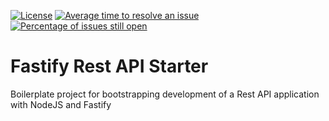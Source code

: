 [![License](https://img.shields.io/badge/License-Apache%202.0-blue.svg)](https://opensource.org/licenses/Apache-2.0)
[![Average time to resolve an issue](http://isitmaintained.com/badge/resolution/spinsage/fastify-js-starter-rest.svg)](http://isitmaintained.com/project/spinsage/fastify-js-starter-rest "Average time to resolve an issue")
[![Percentage of issues still open](http://isitmaintained.com/badge/open/spinsage/fastify-js-starter-rest.svg)](http://isitmaintained.com/project/spinsage/fastify-js-starter-rest "Percentage of issues still open")

# Fastify Rest API Starter
Boilerplate project for bootstrapping development of a Rest API application with NodeJS and Fastify
